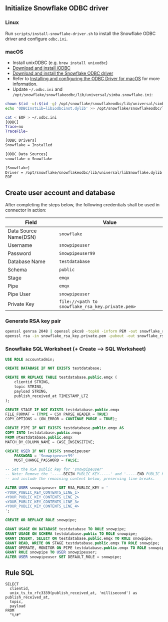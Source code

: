 ## Initialize Snowflake ODBC driver

### Linux

Run `scripts/install-snowflake-driver.sh` to install the Snowflake ODBC driver and configure `odbc.ini`.

### macOS

- Install unixODBC (e.g. `brew install unixodbc`)
- [Download and install iODBC](https://github.com/openlink/iODBC/releases/download/v3.52.16/iODBC-SDK-3.52.16-macOS11.dmg)
- [Download and install the Snowflake ODBC driver](https://sfc-repo.snowflakecomputing.com/odbc/macuniversal/3.3.2/snowflake_odbc_mac_64universal-3.3.2.dmg)
- Refer to [Installing and configuring the ODBC Driver for macOS](https://docs.snowflake.com/en/developer-guide/odbc/odbc-mac) for more information.
- Update `~/.odbc.ini` and `/opt/snowflake/snowflakeodbc/lib/universal/simba.snowflake.ini`:

```sh
chown $(id -u):$(id -g) /opt/snowflake/snowflakeodbc/lib/universal/simba.snowflake.ini
echo 'ODBCInstLib=libiodbcinst.dylib' >> /opt/snowflake/snowflakeodbc/lib/universal/simba.snowflake.ini

cat < EOF > ~/.odbc.ini
[ODBC]
Trace=no
TraceFile=

[ODBC Drivers]
Snowflake = Installed

[ODBC Data Sources]
snowflake = Snowflake

[Snowflake]
Driver = /opt/snowflake/snowflakeodbc/lib/universal/libSnowflake.dylib
EOF
```

## Create user account and database

After completing the steps below, the following credentials shall be used in connector in action:

| Field                  | Value                                            |
|------------------------|--------------------------------------------------|
| Data Source Name(DSN)  | `snowflake`                                      |
| Username               | `snowpipeuser`                                   |
| Password               | `Snowpipeuser99`                                 |
| Database Name          | `testdatabase`                                   |
| Schema                 | `public`                                         |
| Stage                  | `emqx`                                           |
| Pipe                   | `emqx`                                           |
| Pipe User              | `snowpipeuser`                                   |
| Private Key            | `file://<path to snowflake_rsa_key.private.pem>` |

### Generate RSA key pair

```sh
openssl genrsa 2048 | openssl pkcs8 -topk8 -inform PEM -out snowflake_rsa_key.private.pem -nocrypt
openssl rsa -in snowflake_rsa_key.private.pem -pubout -out snowflake_rsa_key.public.pem
```

### Snowflake SQL Worksheet (+ Create --> SQL Worksheet)
    
```sql
USE ROLE accountadmin;

CREATE DATABASE IF NOT EXISTS testdatabase;

CREATE OR REPLACE TABLE testdatabase.public.emqx (
    clientid STRING,
    topic STRING,
    payload STRING,
    publish_received_at TIMESTAMP_LTZ
);

CREATE STAGE IF NOT EXISTS testdatabase.public.emqx
FILE_FORMAT = (TYPE = CSV PARSE_HEADER = TRUE)
COPY_OPTIONS = (ON_ERROR = CONTINUE PURGE = TRUE);

CREATE PIPE IF NOT EXISTS testdatabase.public.emqx AS
COPY INTO testdatabase.public.emqx
FROM @testdatabase.public.emqx
MATCH_BY_COLUMN_NAME = CASE_INSENSITIVE;

CREATE USER IF NOT EXISTS snowpipeuser
    PASSWORD = 'Snowpipeuser99'
    MUST_CHANGE_PASSWORD = FALSE;

-- Set the RSA public key for 'snowpipeuser'
-- Note: Remove the '-----BEGIN PUBLIC KEY-----' and '-----END PUBLIC KEY-----' lines from your PEM file,
-- and include the remaining content below, preserving line breaks.

ALTER USER snowpipeuser SET RSA_PUBLIC_KEY = '
<YOUR_PUBLIC_KEY_CONTENTS_LINE_1>
<YOUR_PUBLIC_KEY_CONTENTS_LINE_2>
<YOUR_PUBLIC_KEY_CONTENTS_LINE_3>
<YOUR_PUBLIC_KEY_CONTENTS_LINE_4>
';

CREATE OR REPLACE ROLE snowpipe;

GRANT USAGE ON DATABASE testdatabase TO ROLE snowpipe;
GRANT USAGE ON SCHEMA testdatabase.public TO ROLE snowpipe;
GRANT INSERT, SELECT ON testdatabase.public.emqx TO ROLE snowpipe;
GRANT READ, WRITE ON STAGE testdatabase.public.emqx TO ROLE snowpipe;
GRANT OPERATE, MONITOR ON PIPE testdatabase.public.emqx TO ROLE snowpipe;
GRANT ROLE snowpipe TO USER snowpipeuser;
ALTER USER snowpipeuser SET DEFAULT_ROLE = snowpipe;
```

## Rule SQL

```
SELECT
  clientid,
  unix_ts_to_rfc3339(publish_received_at, 'millisecond') as publish_received_at,
  topic,
  payload
FROM
  "t/#"
```
